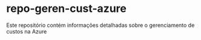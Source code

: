 # repo-geren-cust-azure
Este repositório contém informações detalhadas sobre o gerenciamento de custos na Azure
